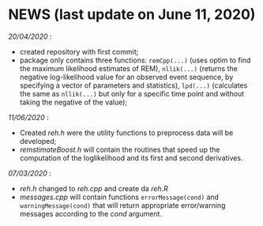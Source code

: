 # NEWS (last update on June 11, 2020)

_20/04/2020_ :
* created repository with first commit;
* package only contains three functions: `remCpp(...)` (uses optim to find the maximum likelihood estimates of REM),
`nllik(...)` (returns the negative log-likelihood value for an observed event sequence, by specifying a vector of parameters and statistics),
`lpd(...)` (calculates the same as `nllik(...)` but only for a specific time point and without taking the negative of the value);

_11/06/2020_ :
* Created _reh.h_ were the utility functions to preprocess data will be developed;
* _remstimateBoost.h_ will contain the routines that speed up the computation of the loglikelihood and its first and second derivatives.

_07/03/2020_ :
*  _reh.h_ changed to _reh.cpp_ and create da _reh.R_
* _messages.cpp_ will contain functions `errorMessage(cond)` and `warningMessage(cond)` that will return appropriate error/warning messages according to the _cond_ argument.
